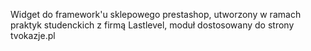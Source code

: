 Widget do framework'u sklepowego prestashop, utworzony w ramach praktyk studenckich z firmą Lastlevel, moduł dostosowany do strony tvokazje.pl